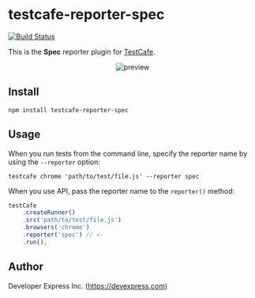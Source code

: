 # testcafe-reporter-spec
[![Build Status](https://travis-ci.org/DevExpress/testcafe-reporter-spec.svg)](https://travis-ci.org/DevExpress/testcafe-reporter-spec)

This is the **Spec** reporter plugin for [TestCafe](http://devexpress.github.io/testcafe).

<p align="center">
    <img src="https://raw.github.com/DevExpress/testcafe-reporter-spec/master/media/preview.png" alt="preview" />
</p>

## Install

```
npm install testcafe-reporter-spec
```

## Usage

When you run tests from the command line, specify the reporter name by using the `--reporter` option:

```
testcafe chrome 'path/to/test/file.js' --reporter spec
```


When you use API, pass the reporter name to the `reporter()` method:

```js
testCafe
    .createRunner()
    .src('path/to/test/file.js')
    .browsers('chrome')
    .reporter('spec') // <-
    .run();
```

## Author
Developer Express Inc. (https://devexpress.com)

